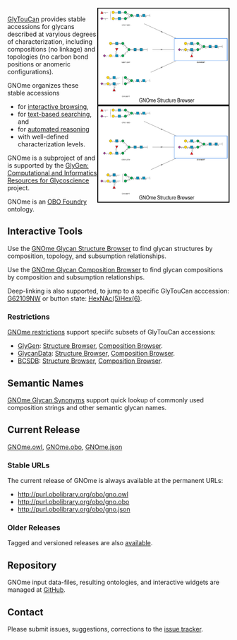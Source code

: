 <img align="right" width="300px" src="GNOme Structure Browser Button.png"/><br/>
[GlyTouCan](http://glytoucan.org) provides stable accessions for glycans described at varyious degrees of characterization, including compositions (no linkage) and topologies (no carbon bond positions or anomeric configurations). <img align="right" width="300px" src="GNOme Structure Browser Button.png"/>


GNOme organizes these stable accessions  
* for [interactive browsing](#interactive-tools),
* for [text-based searching](#semantic-names), and
* for [automated reasoning](#current-release)
* with well-defined characterization levels.

GNOme is a subproject of and is supported by the [GlyGen: Computational and Informatics Resources for Glycoscience](http://glygen.org/) project. 

GNOme is an [OBO Foundry](http://obofoundry.org/ontology/gno) ontology.

## Interactive Tools
Use the [GNOme Glycan Structure Browser](https://gnome.glyomics.org/StructureBrowser.html) to find glycan structures by composition, topology, and subsumption relationships. 

Use the [GNOme Glycan Composition Browser](https://gnome.glyomics.org/CompositionBrowser.html) to find glycan compositions by composition and subsumption relationships.

Deep-linking is also supported, to jump to a specific GlyTouCan acccession: [G62109NW](https://gnome.glyomics.org/StructureBrowser.html?focus=G62109NW) or button state: [HexNAc(5)Hex(6)](https://gnome.glyomics.org/StructureBrowser.html?HexNAc=5&Hex=6).

### Restrictions ###
[GNOme restrictions](restrictions) support speciifc subsets of GlyTouCan accessions:
* [GlyGen](http://glygen.org): [Structure Browser](https://gnome.glyomics.org/restrictions/GlyGen.StructureBrowser.html), [Composition Browser](https://gnome.glyomics.org/restrictions/GlyGen.CompositionBrowser.html).
* [GlycanData](http://grg.tn/GlycanData): [Structure Browser](https://gnome.glyomics.org/restrictions/GlycanData.StructureBrowser.html), [Composition Browser](https://gnome.glyomics.org/restrictions/GlycanData.CompositionBrowser.html).
* [BCSDB](http://csdb.glycoscience.ru/bacterial/): [Structure Browser](https://gnome.glyomics.org/restrictions/BCSDB.StructureBrowser.html), [Composition Browser](https://gnome.glyomics.org/restrictions/BCSDB.CompositionBrowser.html).

## Semantic Names
[GNOme Glycan Synonyms](data/exact_synonym.txt) support quick lookup of commonly used composition strings and other semantic glycan names. 

## Current Release
[GNOme.owl](https://github.com/glygen-glycan-data/GNOme/releases/latest/download/GNOme.owl), 
[GNOme.obo](https://github.com/glygen-glycan-data/GNOme/releases/latest/download/GNOme.obo), 
[GNOme.json](https://github.com/glygen-glycan-data/GNOme/releases/latest/download/GNOme.json)

### Stable URLs
The current release of GNOme is always available at the permanent URLs: 
* http://purl.obolibrary.org/obo/gno.owl
* http://purl.obolibrary.org/obo/gno.obo
* http://purl.obolibrary.org/obo/gno.json

### Older Releases
Tagged and versioned releases are also [available](https://github.com/glygen-glycan-data/GNOme/releases).

## Repository
GNOme input data-files, resulting ontologies, and interactive widgets are managed at [GitHub](https://github.com/glygen-glycan-data/GNOme). 

## Contact
Please submit issues, suggestions, corrections to the [issue tracker](https://github.com/glygen-glycan-data/GNOme/issues).  

